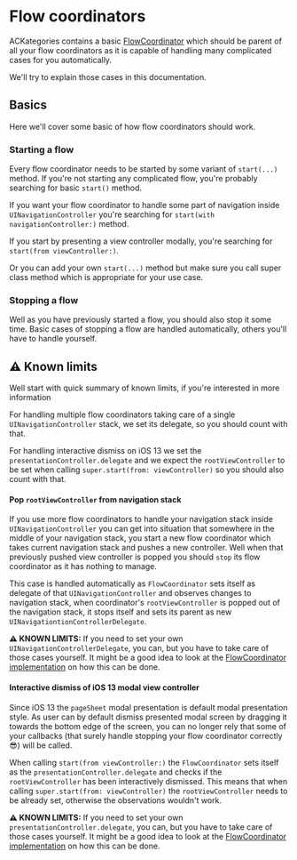 # Flow coordinators

ACKategories contains a basic [FlowCoordinator][flow-coordinator-impl] which should be parent of all your flow coordinators as it is capable of handling many complicated cases for you automatically.

We'll try to explain those cases in this documentation.

## Basics

Here we'll cover some basic of how flow coordinators should work.

### Starting a flow

Every flow coordinator needs to be started by some variant of `start(...)` method. If you're not starting any complicated flow, you're probably searching for basic `start()` method.

If you want your flow coordinator to handle some part of navigation inside `UINavigationController` you're searching for `start(with navigationController:)` method.

If you start by presenting a view controller modally, you're searching for `start(from viewController:)`.

Or you can add your own `start(...)` method but make sure you call super class method which is appropriate for your use case.

### Stopping a flow

Well as you have previously started a flow, you should also stop it some time. Basic cases of stopping a flow are handled automatically, others you'll have to handle yourself.

## ⚠️ Known limits

Well start with quick summary of known limits, if you're interested in more information

For handling multiple flow coordinators taking care of a single `UINavigationController` stack, we set its delegate, so you should count with that.

For handling interactive dismiss on iOS 13 we set the `presentationController.delegate` and we expect the `rootViewController` to be set when calling `super.start(from: viewController)` so you should also count with that.

#### Pop `rootViewController` from navigation stack

If you use more flow coordinators to handle your navigation stack inside `UINavigationController` you can get into situation that somewhere in the middle of your navigation stack, you start a new flow coordinator which takes current navigation stack and pushes a new controller. Well when that previously pushed view controller is popped you should `stop` its flow coordinator as it has nothing to manage.

This case is handled automatically as `FlowCoordinator` sets itself as delegate of that `UINavigationController` and observes changes to navigation stack, when coordinator's `rootViewController` is popped out of the navigation stack, it stops itself and sets its parent as new `UINavigationtionControllerDelegate`.

**⚠️ KNOWN LIMITS:** If you need to set your own `UINavigationControllerDelegate`, you can, but you have to take care of those cases yourself. It might be a good idea to look at the [FlowCoordinator implementation][flow-coordinator-impl] on how this can be done.

#### Interactive dismiss of iOS 13 modal view controller

Since iOS 13 the `pageSheet` modal presentation is default modal presentation style. As user can by default dismiss presented modal screen by dragging it towards the bottom edge of the screen, you can no longer rely that some of your callbacks (that surely handle stopping your flow coordinator correctly 😎) will be called.

When calling `start(from viewController:)` the `FlowCoordinator` sets itself as the `presentationController.delegate` and checks if the `rootViewController` has been interactively dismissed. This means that when calling `super.start(from: viewController)` the `rootViewController` needs to be already set, otherwise the observations wouldn't work.

**⚠️ KNOWN LIMITS:** If you need to set your own `presentationController.delegate`, you can, but you have to take care of those cases yourself. It might be a good idea to look at the [FlowCoordinator implementation][flow-coordinator-impl] on how this can be done.

[flow-coordinator-impl]: ../ACKategories/Base/FlowCoordinator.swift